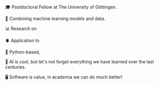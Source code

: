 
🎓 Postdoctoral Fellow at The University of Göttingen. 

🤝 Combining machine learning models and data.

📊 Research on 

🫀 Application to 

🐍 Python-based, 

🤔 AI is cool, but let's not forget everything we have learned over the last centuries.

🖥️ Software is value, in academia we can do much better!
